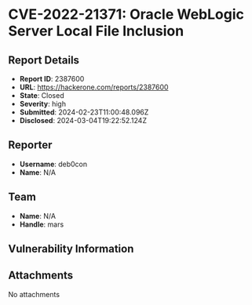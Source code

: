 # CVE-2022-21371:  Oracle WebLogic Server Local File Inclusion

## Report Details
- **Report ID**: 2387600
- **URL**: https://hackerone.com/reports/2387600
- **State**: Closed
- **Severity**: high
- **Submitted**: 2024-02-23T11:00:48.096Z
- **Disclosed**: 2024-03-04T19:22:52.124Z

## Reporter
- **Username**: deb0con
- **Name**: N/A

## Team
- **Name**: N/A
- **Handle**: mars

## Vulnerability Information


## Attachments
No attachments
